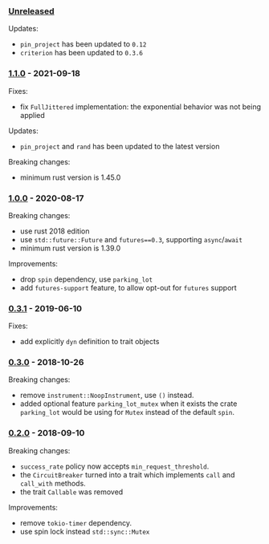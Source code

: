 ### [Unreleased]

Updates:
* `pin_project` has been updated to `0.12`
* `criterion` has been updated to `0.3.6`


### [1.1.0] - 2021-09-18

Fixes:
* fix `FullJittered` implementation: the exponential behavior was not being applied

Updates:
* `pin_project` and `rand` has been updated to the latest version

Breaking changes:
* minimum rust version is 1.45.0

### [1.0.0] - 2020-08-17

Breaking changes:
* use rust 2018 edition
* use `std::future::Future` and `futures==0.3`, supporting `async`/`await`
* minimum rust version is 1.39.0

Improvements:
* drop `spin` dependency, use `parking_lot`
* add `futures-support` feature, to allow opt-out for `futures` support

### [0.3.1] - 2019-06-10

Fixes:
* add explicitly `dyn` definition to trait objects

### [0.3.0] - 2018-10-26

Breaking changes:
* remove `instrument::NoopInstrument`, use `()` instead.
* added optional feature `parking_lot_mutex` when it exists the crate `parking_lot`
  would be using for `Mutex` instead of the default `spin`.

### [0.2.0] - 2018-09-10

Breaking changes:
* `success_rate` policy now accepts `min_request_threshold`.
* the `CircuitBreaker` turned into a trait which implements `call` and `call_with` methods.
* the trait `Callable` was removed

Improvements:
* remove `tokio-timer` dependency.
* use spin lock instead `std::sync::Mutex`

[Unreleased]: https://github.com/dmexe/failsafe-rs/compare/v1.1.0...master
[1.1.0]: https://github.com/dmexe/failsafe-rs/compare/v1.0.0...v1.1.0
[1.0.0]: https://github.com/dmexe/failsafe-rs/compare/v0.3.1...v1.0.0
[0.3.1]: https://github.com/dmexe/failsafe-rs/compare/v0.3.0...v0.3.1
[0.3.0]: https://github.com/dmexe/failsafe-rs/compare/v0.2.0...v0.3.0
[0.2.0]: https://github.com/dmexe/failsafe-rs/releases/tag/v0.2.0
